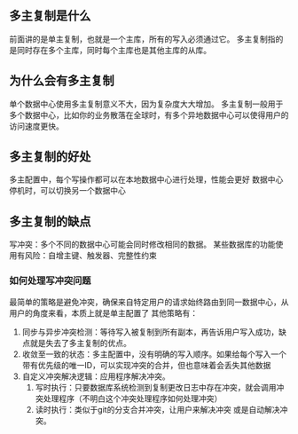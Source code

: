 ## 多主复制是什么
前面讲的是单主复制，也就是一个主库，所有的写入必须通过它。
多主复制指的是同时存在多个主库，同时每个主库也是其他主库的从库。

## 为什么会有多主复制
单个数据中心使用多主复制意义不大，因为复杂度大大增加。
多主复制一般用于多个数据中心，比如你的业务散落在全球时，有多个异地数据中心可以使得用户的访问速度更快。

## 多主复制的好处
多主配置中，每个写操作都可以在本地数据中心进行处理，性能会更好
数据中心停机时，可以切换另一个数据中心

## 多主复制的缺点
写冲突：多个不同的数据中心可能会同时修改相同的数据。
某些数据库的功能使用有风险：自增主键、触发器、完整性约束

### 如何处理写冲突问题
最简单的策略是避免冲突，确保来自特定用户的请求始终路由到同一数据中心，从用户的角度来看，本质上就是单主配置了
其他策略有：
1. 同步与异步冲突检测：等待写入被复制到所有副本，再告诉用户写入成功，缺点就是失去了多主复制的优点。
2. 收敛至一致的状态：多主配置中，没有明确的写入顺序。如果给每个写入一个带有优先级的唯一ID，可以实现冲突的合并，但也意味着会丢失其他数据
3. 自定义冲突解决逻辑：应用程序解决冲突。
    1. 写时执行：只要数据库系统检测到复制更改日志中存在冲突，就会调用冲突处理程序（不明白这个冲突处理程序如何处理冲突）
    2. 读时执行：类似于git的分支合并冲突，让用户来解决冲突 或是自动解决冲突。
